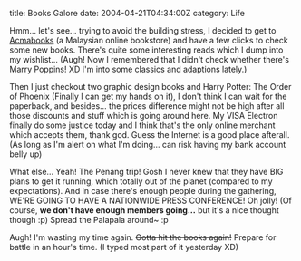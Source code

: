 title: Books Galore
date: 2004-04-21T04:34:00Z
category: Life

Hmm… let's see… trying to avoid the building stress, I decided to get to [Acmabooks](http://www.acmabooks.com/) (a Malaysian online bookstore) and have a few clicks to check some new books. There's quite some interesting reads which I dump into my wishlist… (Augh! Now I remembered that I didn't check whether there's Marry Poppins! XD I'm into some classics and adaptions lately.)

Then I just checkout two graphic design books and Harry Potter: The Order of Phoenix (Finally I can get my hands on it), I don't think I can wait for the paperback, and besides… the prices difference might not be high after all those discounts and stuff which is going around here. My VISA Electron finally do some justice today and I think that's the only online merchant which accepts them, thank god. Guess the Internet is a good place afterall. (As long as I'm alert on what I'm doing… can risk having my bank account belly up)

What else… Yeah! The Penang trip! Gosh I never knew that they have BIG plans to get it running, which totally out of the planet (compared to my expectations). And in case there's enough people during the gathering, WE'RE GOING TO HAVE A NATIONWIDE PRESS CONFERENCE! Oh jolly! (Of course, **we don't have enough members going…** but it's a nice thought though :p) Spread the Palapala around~ :p

Augh! I'm wasting my time again. ~~Gotta hit the books again!~~ Prepare for battle in an hour's time. (I typed most part of it yesterday XD)
